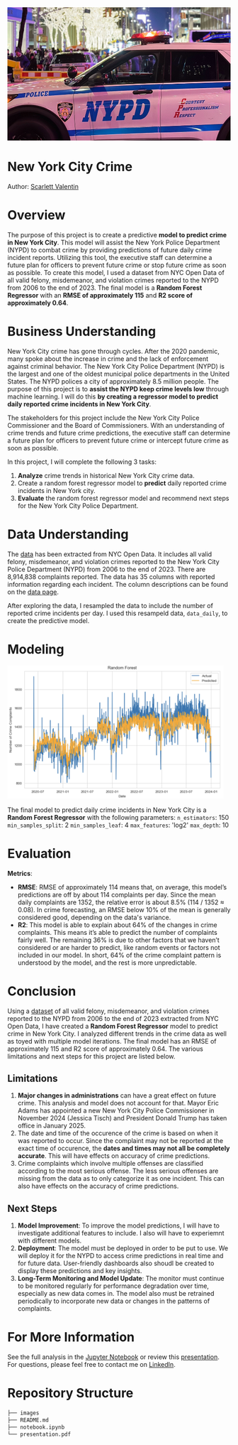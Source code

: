 <img src="images/banner.jpg/" style="height:300px">

# New York City Crime
Author: [Scarlett Valentin](https://www.linkedin.com/in/scarlett-valentin/)

# Overview
The purpose of this project is to create a predictive **model to predict crime in New York City**. This model will assist the New York Police Department (NYPD) to combat crime by providing predictions of future daily crime incident reports. Utilizing this tool, the executive staff can determine a future plan for officers to prevent future crime or stop future crime as soon as possible. To create this model, I used a dataset from NYC Open Data of all valid felony, misdemeanor, and violation crimes reported to the NYPD from 2006 to the end of 2023. The final model is a **Random Forest Regressor** with an **RMSE of approximately 115** and **R2 score of approximately 0.64**.


# Business Understanding
New York City crime has gone through cycles. After the 2020 pandemic, many spoke about the increase in crime and the lack of enforcement against criminal behavior. The New York City Police Department (NYPD) is the largest and one of the oldest municipal police departments in the United States. The NYPD polices a city of approximately 8.5 million people. The purpose of this project is to **assist the NYPD keep crime levels low** through machine learning. I will do this **by creating a regressor model to predict daily reported crime incidents in New York City**. 

The stakeholders for this project include the New York City Police Commissioner and the Board of Commissioners. With an understanding of crime trends and future crime predictions, the executive staff can determine a future plan for officers to prevent future crime or intercept future crime as soon as possible.

In this project, I will complete the following 3 tasks:
1. **Analyze** crime trends in historical New York City crime data.
2. Create a random forest regressor model to **predict** daily reported crime incidents in New York city.
3. **Evaluate** the random forest regressor model and recommend next steps for the New York City Police Department.


# Data Understanding
The [data](https://data.cityofnewyork.us/Public-Safety/NYPD-Complaint-Data-Historic/qgea-i56i/about_data) has been extracted from NYC Open Data. It includes all valid felony, misdemeanor, and violation crimes reported to the New York City Police Department (NYPD) from 2006 to the end of 2023. There are 8,914,838 complaints reported. The data has 35 columns with reported information regarding each incident. The column descriptions can be found on the [data page](https://data.cityofnewyork.us/Public-Safety/NYPD-Complaint-Data-Historic/qgea-i56i/data_preview). 

After exploring the data, I resampled the data to include the number of reported crime incidents per day. I used this resampeld data, `data_daily`, to create the predictive model.


# Modeling
<img src="images/random_forest_predictions.png" style="height:300px">

The final model to predict daily crime incidents in New York City is a **Random Forest Regressor** with the following parameters:
`n_estimators`: 150 
`min_samples_split`: 2
`min_samples_leaf`: 4
`max_features`: 'log2'
`max_depth`: 10

# Evaluation
**Metrics**:
- **RMSE**: RMSE of approximately 114 means that, on average, this model’s predictions are off by about 114 complaints per day. Since the mean daily complaints are 1352, the relative error is about 8.5% (114 / 1352 ≈ 0.08). In crime forecasting, an RMSE below 10% of the mean is generally considered good, depending on the data's variance.
- **R2**: This model is able to explain about 64% of the changes in crime complaints. This means it’s able to predict the number of complaints fairly well. The remaining 36% is due to other factors that we haven’t considered or are harder to predict, like random events or factors not included in our model. In short, 64% of the crime complaint pattern is understood by the model, and the rest is more unpredictable.

# Conclusion
Using a [dataset](https://data.cityofnewyork.us/Public-Safety/NYPD-Complaint-Data-Historic/qgea-i56i/about_data) of all valid felony, misdemeanor, and violation crimes reported to the NYPD from 2006 to the end of 2023 extracted from NYC Open Data, I have created a **Random Forest Regressor** model to predict crime in New York City. I analyzed different trends in the crime data as well as toyed with multiple model iterations. The final model has an RMSE of approximately 115 and R2 score of approximately 0.64. The various limitations and next steps for this project are listed below.

## Limitations
1. **Major changes in administrations** can have a great effect on future crime. This analysis and model does not account for that. Mayor Eric Adams has appointed a new New York City Police Commissioner in November 2024 (Jessica Tisch) and President Donald Trump has taken office in January 2025.
2. The date and time of the occurence of the crime is based on when it was reported to occur. Since the complaint may not be reported at the exact time of occurence, the **dates and times may not all be completely accurate**. This will have effects on accuracy of crime predictions.
3. Crime complaints which involve multiple offenses are classified according to the most serious offense. The less serious offenses are missing from the data as to only categorize it as one incident. This can also have effects on the accuracy of crime predictions.

## Next Steps
1. **Model Improvement**: To improve the model predictions, I will have to investigate additional features to include. I also will have to experiemnt with different models.
2. **Deployment**: The model must be deployed in order to be put to use. We will deploy it for the NYPD to access crime predictions in real time and for future data. User-friendly dashboards also shoudl be created to display these predictions and key insights.
3. **Long-Term Monitoring and Model Update**: The monitor must continue to be monitored regularly for performance degradation over time, especially as new data comes in. The model also must be retrained periodically to incorporate new data or changes in the patterns of complaints.

# For More Information
See the full analysis in the [Jupyter Notebook](/notebook.ipynb/) or review this [presentation](/presentation.pdf/). <br>
For questions, please feel free to contact me on [LinkedIn](https://www.linkedin.com/in/scarlett-valentin/).

# Repository Structure
```
├── images
├── README.md
├── notebook.ipynb
└── presentation.pdf
```
